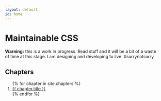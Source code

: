 ```yaml
---
layout: default
id: home
---
```


# Maintainable CSS

**Warning:** this is a work in progress. Read stuff and it will be a bit of a waste of time at this stage. I am designing and developing to live. #sorrynotsorry

## Chapters

<ol>
	{% for chapter in site.chapters %}
		<li><a href="{{ chapter.url }}">{{ chapter.title }}</a></li>
	{% endfor %}
</ol>